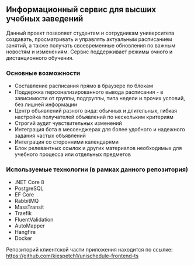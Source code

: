 ﻿## Информационный сервис для высших учебных заведений

Данный проект позволяет студентам и сотрудникам университета создавать, просматривать и управлять актуальным расписанием
занятий, а также получать своевременные обновления по важным новостям и изменениям.
Сервис поддерживает режимы очного и дистанционного обучения.

### Основные возможности
 - Составление расписания прямо в браузере по блокам
 - Поддержка персонализированного вывода расписания - в зависимости от группы, подгруппы, типа недели и прочих условий, без лишней информации
 - Центр объявлений разного вида: обычных и длительных, гибкая настройка получателей объявлений по нескольким критериям
 - Строгий аудит чувствительных изменений
 - Интеграция бота в мессенджерах для более удобного и надежного задания частых объявлений
 - Интеграция со сторонними календарями
 - Блок релевантных ссылок и других материалов необходимых для учебного процесса или отдельных предметов

### Используемые технологии (в рамках данного репозитория)
- .NET Core 8
- PostgreSQL
- EF Core
- RabbitMQ
- MassTransit
- Traefik
- FluentValidation
- AutoMapper
- Hangfire
- Docker

Репозиторий клиентской части приложения находится по ссылке: https://github.com/kiespetch1/unischedule-frontend-ts
